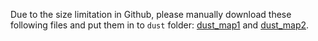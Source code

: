 Due to the size limitation in Github, please manually download these following files and put them in to `dust` folder: [dust_map1](https://github.com/kbarbary/sfddata/blob/master/SFD_dust_4096_sgp.fits) and [dust_map2](https://github.com/kbarbary/sfddata/blob/master/SFD_dust_4096_sgp.fits).

